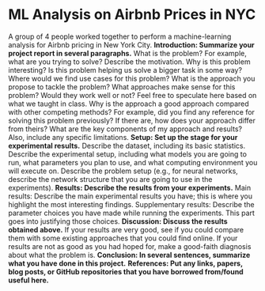 # ML Analysis on Airbnb Prices in NYC
A group of 4 people worked together to perform a machine-learning analysis for Airbnb pricing in New York City. 
**Introduction: Summarize your project report in several paragraphs.**
What is the problem? For example, what are you trying to solve? Describe the motivation.
Why is this problem interesting? Is this problem helping us solve a bigger task in some way? Where would we find use cases for this problem?
What is the approach you propose to tackle the problem? What approaches make sense for this problem? Would they work well or not? Feel free to speculate here based on what we taught in class.
Why is the approach a good approach compared with other competing methods? For example, did you find any reference for solving this problem previously? If there are, how does your approach differ from theirs?
What are the key components of my approach and results? Also, include any specific limitations.
**Setup: Set up the stage for your experimental results.**
Describe the dataset, including its basic statistics.
Describe the experimental setup, including what models you are going to run, what parameters you plan to use, and what computing environment you will execute on.
Describe the problem setup (e.g., for neural networks, describe the network structure that you are going to use in the experiments).
**Results: Describe the results from your experiments.**
Main results: Describe the main experimental results you have; this is where you highlight the most interesting findings.
Supplementary results: Describe the parameter choices you have made while running the experiments. This part goes into justifying those choices.
**Discussion: Discuss the results obtained above.** 
If your results are very good, see if you could compare them with some existing approaches that you could find online. If your results are not as good as you had hoped for, make a good-faith diagnosis about what the problem is.
**Conclusion: In several sentences, summarize what you have done in this project.**
**References: Put any links, papers, blog posts, or GitHub repositories that you have borrowed from/found useful here.**
